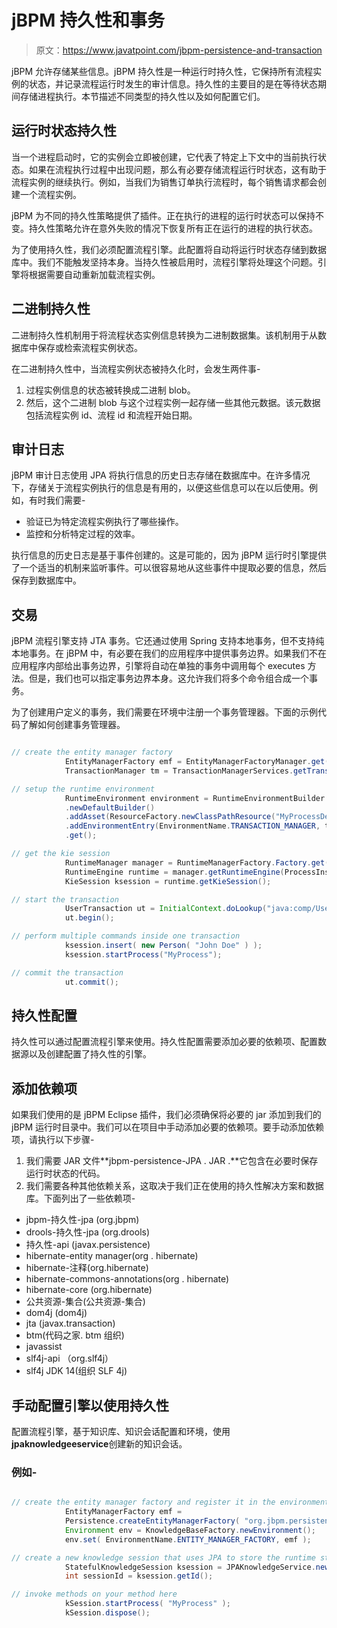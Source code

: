 # jBPM 持久性和事务

> 原文：<https://www.javatpoint.com/jbpm-persistence-and-transaction>

jBPM 允许存储某些信息。jBPM 持久性是一种运行时持久性，它保持所有流程实例的状态，并记录流程运行时发生的审计信息。持久性的主要目的是在等待状态期间存储进程执行。本节描述不同类型的持久性以及如何配置它们。

## 运行时状态持久性

当一个进程启动时，它的实例会立即被创建，它代表了特定上下文中的当前执行状态。如果在流程执行过程中出现问题，那么有必要存储流程运行时状态，这有助于流程实例的继续执行。例如，当我们为销售订单执行流程时，每个销售请求都会创建一个流程实例。

jBPM 为不同的持久性策略提供了插件。正在执行的进程的运行时状态可以保持不变。持久性策略允许在意外失败的情况下恢复所有正在运行的进程的执行状态。

为了使用持久性，我们必须配置流程引擎。此配置将自动将运行时状态存储到数据库中。我们不能触发坚持本身。当持久性被启用时，流程引擎将处理这个问题。引擎将根据需要自动重新加载流程实例。

## 二进制持久性

二进制持久性机制用于将流程状态实例信息转换为二进制数据集。该机制用于从数据库中保存或检索流程实例状态。

在二进制持久性中，当流程实例状态被持久化时，会发生两件事-

1.  过程实例信息的状态被转换成二进制 blob。
2.  然后，这个二进制 blob 与这个过程实例一起存储一些其他元数据。该元数据包括流程实例 id、流程 id 和流程开始日期。

## 审计日志

jBPM 审计日志使用 JPA 将执行信息的历史日志存储在数据库中。在许多情况下，存储关于流程实例执行的信息是有用的，以便这些信息可以在以后使用。例如，有时我们需要-

*   验证已为特定流程实例执行了哪些操作。
*   监控和分析特定过程的效率。

执行信息的历史日志是基于事件创建的。这是可能的，因为 jBPM 运行时引擎提供了一个适当的机制来监听事件。可以很容易地从这些事件中提取必要的信息，然后保存到数据库中。

## 交易

jBPM 流程引擎支持 JTA 事务。它还通过使用 Spring 支持本地事务，但不支持纯本地事务。在 jBPM 中，有必要在我们的应用程序中提供事务边界。如果我们不在应用程序内部给出事务边界，引擎将自动在单独的事务中调用每个 executes 方法。但是，我们也可以指定事务边界本身。这允许我们将多个命令组合成一个事务。

为了创建用户定义的事务，我们需要在环境中注册一个事务管理器。下面的示例代码了解如何创建事务管理器。

```java

// create the entity manager factory
        	EntityManagerFactory emf = EntityManagerFactoryManager.get().getOrCreate("org.jbpm.persistence.jpa");
        	TransactionManager tm = TransactionManagerServices.getTransactionManager();

// setup the runtime environment
        	RuntimeEnvironment environment = RuntimeEnvironmentBuilder.Factory.get()
        	.newDefaultBuilder()
        	.addAsset(ResourceFactory.newClassPathResource("MyProcessDefinition.bpmn2"), ResourceType.BPMN2)
        	.addEnvironmentEntry(EnvironmentName.TRANSACTION_MANAGER, tm)
        	.get();

// get the kie session
        	RuntimeManager manager = RuntimeManagerFactory.Factory.get().newPerRequestRuntimeManager(environment);
        	RuntimeEngine runtime = manager.getRuntimeEngine(ProcessInstanceIdContext.get());
        	KieSession ksession = runtime.getKieSession();

// start the transaction
        	UserTransaction ut = InitialContext.doLookup("java:comp/UserTransaction");
        	ut.begin();

// perform multiple commands inside one transaction
        	ksession.insert( new Person( "John Doe" ) );
        	ksession.startProcess("MyProcess");

// commit the transaction
        	ut.commit();

```

## 持久性配置

持久性可以通过配置流程引擎来使用。持久性配置需要添加必要的依赖项、配置数据源以及创建配置了持久性的引擎。

## 添加依赖项

如果我们使用的是 jBPM Eclipse 插件，我们必须确保将必要的 jar 添加到我们的 jBPM 运行时目录中。我们可以在项目中手动添加必要的依赖项。要手动添加依赖项，请执行以下步骤-

1.  我们需要 JAR 文件**jbpm-persistence-JPA . JAR .**它包含在必要时保存运行时状态的代码。
2.  我们需要各种其他依赖关系，这取决于我们正在使用的持久性解决方案和数据库。下面列出了一些依赖项-

*   jbpm-持久性-jpa (org.jbpm)
*   drools-持久性-jpa (org.drools)
*   持久性-api (javax.persistence)
*   hibernate-entity manager(org . hibernate)
*   hibernate-注释(org.hibernate)
*   hibernate-commons-annotations(org . hibernate)
*   hibernate-core (org.hibernate)
*   公共资源-集合(公共资源-集合)
*   dom4j (dom4j)
*   jta (javax.transaction)
*   btm(代码之家. btm 组织)
*   javassist
*   slf4j-api （org.slf4j）
*   slf4j JDK 14(组织 SLF 4j)

## 手动配置引擎以使用持久性

配置流程引擎，基于知识库、知识会话配置和环境，使用**jpaknowledgeeservice**创建新的知识会话。

### 例如-

```java

// create the entity manager factory and register it in the environment
        	EntityManagerFactory emf =
        	Persistence.createEntityManagerFactory( "org.jbpm.persistence.jpa" );
        	Environment env = KnowledgeBaseFactory.newEnvironment();
        	env.set( EnvironmentName.ENTITY_MANAGER_FACTORY, emf );

// create a new knowledge session that uses JPA to store the runtime state
        	StatefulKnowledgeSession ksession = JPAKnowledgeService.newStatefulKnowledgeSession( kbase, null, env );
        	int sessionId = ksession.getId();

// invoke methods on your method here
        	kSession.startProcess( "MyProcess" );
        	kSession.dispose();

```